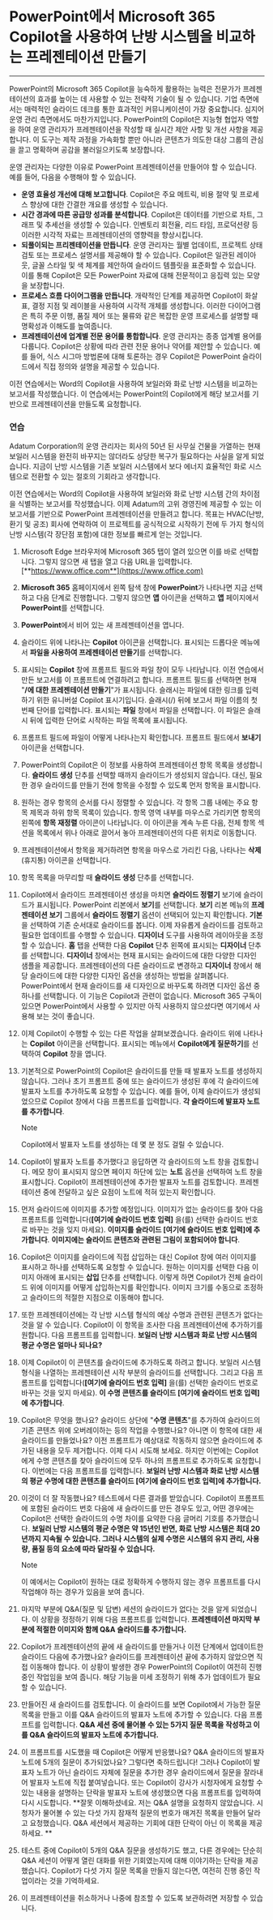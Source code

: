 # PowerPoint에서 Microsoft 365 Copilot을 사용하여 난방 시스템을 비교하는 프레젠테이션 만들기
---
PowerPoint의 Microsoft 365 Copilot을 능숙하게 활용하는 능력은 전문가가 프레젠테이션의 효과를 높이는 데 사용할 수 있는 전략적 기술이 될 수 있습니다. 기업 측면에서는 매력적인 슬라이드 데크를 통한 효과적인 커뮤니케이션이 가장 중요합니다. 심지어 운영 관리 측면에서도 마찬가지입니다. PowerPoint의 Copilot은 지능형 협업자 역할을 하여 운영 관리자가 프레젠테이션을 작성할 때 실시간 제안 사항 및 개선 사항을 제공합니다. 이 도구는 제작 과정을 가속화할 뿐만 아니라 콘텐츠가 의도한 대상 그룹의 관심을 끌고 명확하며 공감을 불러일으키도록 보장합니다.

운영 관리자는 다양한 이유로 PowerPoint 프레젠테이션을 만들어야 할 수 있습니다. 예를 들어, 다음을 수행해야 할 수 있습니다.

- **운영 효율성 개선에 대해 보고합니다**. Copilot은 주요 메트릭, 비용 절약 및 프로세스 향상에 대한 간결한 개요를 생성할 수 있습니다.
- **시간 경과에 따른 공급망 성과를 분석합니다**. Copilot은 데이터를 기반으로 차트, 그래프 및 추세선을 생성할 수 있습니다. 인벤토리 회전율, 리드 타임, 프로덕션량 등 이러한 시각적 자료는 프레젠테이션의 영향력을 향상시킵니다.
- **되풀이되는 프리젠테이션을 만듭니다**. 운영 관리자는 월별 업데이트, 프로젝트 상태 검토 또는 프로세스 설명서를 제공해야 할 수 있습니다. Copilot은 일관된 레이아웃, 글꼴 스타일 및 색 체계를 제안하여 슬라이드 템플릿을 표준화할 수 있습니다. 이를 통해 Copilot은 모든 PowerPoint 자료에 대해 전문적이고 응집력 있는 모양을 보장합니다.
- **프로세스 흐름 다이어그램을 만듭니다**. 개략적인 단계를 제공하면 Copilot이 화살표, 결정 지점 및 레이블을 사용하여 시각적 개체를 생성합니다. 이러한 다이어그램은 특히 주문 이행, 품질 제어 또는 물류와 같은 복잡한 운영 프로세스를 설명할 때 명확성과 이해도를 높여줍니다.
- **프레젠테이션에 업계별 전문 용어를 통합합니다**. 운영 관리자는 종종 업계별 용어를 다룹니다. Copilot은 상황에 따라 관련 전문 용어나 약어를 제안할 수 있습니다. 예를 들어, 식스 시그마 방법론에 대해 토론하는 경우 Copilot은 PowerPoint 슬라이드에서 직접 정의와 설명을 제공할 수 있습니다.

이전 연습에서는 Word의 Copilot을 사용하여 보일러와 화로 난방 시스템을 비교하는 보고서를 작성했습니다. 이 연습에서는 PowerPoint의 Copilot에게 해당 보고서를 기반으로 프레젠테이션을 만들도록 요청합니다.

### 연습

Adatum Corporation의 운영 관리자는 회사의 50년 된 사무실 건물을 가열하는 현재 보일러 시스템을 완전히 바꾸지는 않더라도 상당한 복구가 필요하다는 사실을 알게 되었습니다. 지금이 난방 시스템을 기존 보일러 시스템에서 보다 에너지 효율적인 화로 시스템으로 전환할 수 있는 절호의 기회라고 생각합니다.

이전 연습에서는 Word의 Copilot을 사용하여 보일러와 화로 난방 시스템 간의 차이점을 식별하는 보고서를 작성했습니다. 이제 Adatum의 고위 경영진에 제공할 수 있는 이 보고서를 기반으로 PowerPoint 프레젠테이션을 만들려고 합니다. 목표는 HVAC(난방, 환기 및 공조) 회사에 연락하여 이 프로젝트를 공식적으로 시작하기 전에 두 가지 형식의 난방 시스템(각 장단점 포함)에 대한 정보를 빠르게 얻는 것입니다.

1. Microsoft Edge 브라우저에 Microsoft 365 탭이 열려 있으면 이를 바로 선택합니다. 그렇지 않으면 새 탭을 열고 다음 URL을 입력합니다. [**https://www.office.com**](https://www.office.com) 
1. **Microsoft 365** 홈페이지에서 왼쪽 탐색 창에 **PowerPoint**가 나타나면 지금 선택하고 다음 단계로 진행합니다. 그렇지 않으면 **앱** 아이콘을 선택하고 **앱** 페이지에서 **PowerPoint**를 선택합니다.
1. **PowerPoint**에서 비어 있는 새 프레젠테이션을 엽니다.
1. 슬라이드 위에 나타나는 **Copilot** 아이콘을 선택합니다. 표시되는 드롭다운 메뉴에서 **파일을 사용하여 프레젠테이션 만들기**를 선택합니다. 
1. 표시되는 **Copilot** 창에 프롬프트 필드와 파일 창이 모두 나타납니다. 이전 연습에서 만든 보고서를 이 프롬프트에 연결하려고 합니다. 프롬프트 필드를 선택하면 현재 "**/에 대한 프레젠테이션 만들기**"가 표시됩니다. 슬래시는 파일에 대한 링크를 입력하기 위한 유니버설 Copilot 표시기입니다. 슬래시(/) 뒤에 보고서 파일 이름의 첫 번째 단어를 입력합니다. 표시되는 **파일** 창에서 파일을 선택합니다. 이 파일은 슬래시 뒤에 입력한 단어로 시작하는 파일 목록에 표시됩니다.
1. 프롬프트 필드에 파일이 어떻게 나타나는지 확인합니다. 프롬프트 필드에서 **보내기** 아이콘을 선택합니다.
1. PowerPoint의 Copilot은 이 정보를 사용하여 프레젠테이션 항목 목록을 생성합니다. **슬라이드 생성** 단추를 선택할 때까지 슬라이드가 생성되지 않습니다. 대신, 필요한 경우 슬라이드를 만들기 전에 항목을 수정할 수 있도록 먼저 항목을 표시합니다.  
1. 원하는 경우 항목의 순서를 다시 정렬할 수 있습니다. 각 항목 그룹 내에는 주요 항목 제목과 하위 항목 목록이 있습니다. 항목 영역 내부를 마우스로 가리키면 항목의 왼쪽에 **항목 재정렬** 아이콘이 나타납니다. 이 아이콘을 계속 누른 다음, 전체 항목 섹션을 목록에서 위나 아래로 끌어서 놓아 프레젠테이션의 다른 위치로 이동합니다.
1. 프레젠테이션에서 항목을 제거하려면 항목을 마우스로 가리킨 다음, 나타나는 **삭제**(휴지통) 아이콘을 선택합니다. 
1. 항목 목록을 마무리할 때 **슬라이드 생성** 단추를 선택합니다.
1. Copilot에서 슬라이드 프레젠테이션 생성을 마치면 **슬라이드 정렬기** 보기에 슬라이드가 표시됩니다. PowerPoint 리본에서 **보기**를 선택합니다. **보기** 리본 메뉴의 **프레젠테이션 보기** 그룹에서 **슬라이드 정렬기** 옵션이 선택되어 있는지 확인합니다. **기본**을 선택하여 기존 순서대로 슬라이드를 봅니다. 이제 자유롭게 슬라이드를 검토하고 필요한 업데이트를 수행할 수 있습니다. **디자이너** 도구를 사용하여 레이아웃을 조정할 수 있습니다. **홈** 탭을 선택한 다음 **Copilot** 단추 왼쪽에 표시되는 **디자이너** 단추를 선택합니다. **디자이너** 창에서는 현재 표시되는 슬라이드에 대한 다양한 디자인 샘플을 제공합니다. 프레젠테이션의 다른 슬라이드로 변경하고 **디자이너** 창에서 해당 슬라이드에 대한 다양한 디자인 옵션을 생성하는 방법을 살펴봅니다. PowerPoint에서 현재 슬라이드를 새 디자인으로 바꾸도록 하려면 디자인 옵션 중 하나를 선택합니다. 이 기능은 Copilot과 관련이 없습니다. Microsoft 365 구독이 있으면 PowerPoint에서 사용할 수 있지만 아직 사용하지 않으셨다면 여기에서 사용해 보는 것이 좋습니다.
1. 이제 Copilot이 수행할 수 있는 다른 작업을 살펴보겠습니다. 슬라이드 위에 나타나는 **Copilot** 아이콘을 선택합니다. 표시되는 메뉴에서 **Copilot에게 질문하기**를 선택하여 **Copilot** 창을 엽니다.
1. 기본적으로 PowerPoint의 Copilot은 슬라이드를 만들 때 발표자 노트를 생성하지 않습니다. 그러나 초기 프롬프트 중에 또는 슬라이드가 생성된 후에 각 슬라이드에 발표자 노트를 추가하도록 요청할 수 있습니다. 예를 들어, 이제 슬라이드가 생성되었으므로 Copilot 창에서 다음 프롬프트를 입력합니다. **각 슬라이드에 발표자 노트를 추가합니다**. 
    > [!NOTE]
    > Copilot에서 발표자 노트를 생성하는 데 몇 분 정도 걸릴 수 있습니다. 
1. Copilot이 발표자 노트를 추가했다고 응답하면 각 슬라이드의 노트 창을 검토합니다. 메모 창이 표시되지 않으면 페이지 하단에 있는 **노트** 옵션을 선택하여 노트 창을 표시합니다. Copilot이 프레젠테이션에 추가한 발표자 노트를 검토합니다. 프레젠테이션 중에 전달하고 싶은 요점이 노트에 적혀 있는지 확인합니다.
1. 먼저 슬라이드에 이미지를 추가할 예정입니다. 이미지가 없는 슬라이드를 찾아 다음 프롬프트를 입력합니다(**[여기에 슬라이드 번호 입력]** 을(를) 선택한 슬라이드 번호로 바꾸는 것을 잊지 마세요). **이미지를 슬라이드 [여기에 슬라이드 번호 입력]에 추가합니다**. **이미지에는 슬라이드 콘텐츠와 관련된 그림이 포함되어야 합니다**.
1. Copilot은 이미지를 슬라이드에 직접 삽입하는 대신 Copilot 창에 여러 이미지를 표시하고 하나를 선택하도록 요청할 수 있습니다. 원하는 이미지를 선택한 다음 이미지 아래에 표시되는 **삽입** 단추를 선택합니다. 이렇게 하면 Copilot가 전체 슬라이드 위에 이미지를 어떻게 삽입하는지를 확인합니다. 이미지 크기를 수동으로 조정하고 슬라이드의 적절한 지점으로 이동해야 합니다. 
1. 또한 프레젠테이션에는 각 난방 시스템 형식의 예상 수명과 관련된 콘텐츠가 없다는 것을 알 수 있습니다. Copilot이 이 항목을 조사한 다음 프레젠테이션에 추가하기를 원합니다. 다음 프롬프트를 입력합니다. **보일러 난방 시스템과 화로 난방 시스템의 평균 수명은 얼마나 되나요?**
1. 이제 Copilot이 이 콘텐츠를 슬라이드에 추가하도록 하려고 합니다. 보일러 시스템 형식을 나열하는 프레젠테이션 시작 부분의 슬라이드를 선택합니다. 그리고 다음 프롬프트를 입력합니다(**[여기에 슬라이드 번호 입력]** 을(를) 선택한 슬라이드 번호로 바꾸는 것을 잊지 마세요). **이 수명 콘텐츠를 슬라이드 [여기에 슬라이드 번호 입력]에 추가합니다**.
1. Copilot은 무엇을 했나요? 슬라이드 상단에 "**수명 콘텐츠**"를 추가하여 슬라이드의 기존 콘텐츠 위에 오버레이하는 등의 작업을 수행했나요? 아니면 이 항목에 대한 새 슬라이드를 만들었나요? 이전 프롬프트가 예상대로 작동하지 않으면 슬라이드에 추가된 내용을 모두 제거합니다. 이제 다시 시도해 보세요. 하지만 이번에는 Copilot에게 수명 콘텐츠를 찾아 슬라이드에 모두 하나의 프롬프트로 추가하도록 요청합니다. 이번에는 다음 프롬프트를 입력합니다. **보일러 난방 시스템과 화로 난방 시스템의 평균 수명에 대한 콘텐츠를 슬라이드 [여기에 슬라이드 번호 입력]에 추가합니다.**
1. 이것이 더 잘 작동했나요? 테스트에서 다른 결과를 받았습니다. Copilot이 프롬프트에 포함된 슬라이드 번호 다음에 새 슬라이드를 만든 경우도 있고, 어떤 경우에는 Copilot은 선택한 슬라이드의 수명 차이를 요약한 다음 글머리 기호를 추가했습니다. **보일러 난방 시스템의 평균 수명은 약 15년인 반면, 화로 난방 시스템은 최대 20년까지 지속될 수 있습니다. 그러나 시스템의 실제 수명은 시스템의 유지 관리, 사용량, 품질 등의 요소에 따라 달라질 수 있습니다.**

    > [!NOTE]
    >  이 예에서는 Copilot이 원하는 대로 정확하게 수행하지 않는 경우 프롬프트를 다시 작업해야 하는 경우가 있음을 보여 줍니다.

1. 마지막 부분에 Q&A(질문 및 답변) 세션의 슬라이드가 없다는 것을 알게 되었습니다. 이 상황을 정정하기 위해 다음 프롬프트를 입력합니다. **프레젠테이션 마지막 부분에 적절한 이미지와 함께 Q&A 슬라이드를 추가합니다.**
1. Copilot가 프레젠테이션의 끝에 새 슬라이드를 만들거나 이전 단계에서 업데이트한 슬라이드 다음에 추가했나요? 슬라이드를 프레젠테이션 끝에 추가하지 않았으면 직접 이동해야 합니다. 이 상황이 발생한 경우 PowerPoint의 Copilot이 여전히 진행 중인 작업임을 보여 줍니다. 해당 기능을 미세 조정하기 위해 추가 업데이트가 필요할 수 있습니다.
1. 만들어진 새 슬라이드를 검토합니다. 이 슬라이드를 보면 Copilot에서 가능한 질문 목록을 만들고 이를 Q&A 슬라이드의 발표자 노트에 추가할 수 있습니다. 다음 프롬프트를 입력합니다. **Q&A 세션 중에 물어볼 수 있는 5가지 질문 목록을 작성하고 이를 Q&A 슬라이드의 발표자 노트에 추가합니다.**
1. 이 프롬프트를 시도했을 때 Copilot은 어떻게 반응했나요? Q&A 슬라이드의 발표자 노트에 5개의 질문이 추가되었나요? 그렇다면 축하드립니다! 그러나 Copilot이 발표자 노트가 아닌 슬라이드 자체에 질문을 추가한 경우 슬라이드에서 질문을 잘라내어 발표자 노트에 직접 붙여넣습니다. 또는 Copilot이 강사가 시청자에게 요청할 수 있는 내용을 설명하는 단락을 발표자 노트에 생성했으면 다음 프롬프트를 입력하여 다시 시도합니다. **잘못 이해하셨네요. 저는 Q&A 설명을 요청하지 않았습니다. 시청자가 물어볼 수 있는 다섯 가지 잠재적 질문의 번호가 매겨진 목록을 만들어 달라고 요청했습니다. Q&A 세션에서 제공하는 기회에 대한 단락이 아닌 이 목록을 제공하세요. **
1. 테스트 중에 Copilot이 5개의 Q&A 질문을 생성하기도 했고, 다른 경우에는 단순히 Q&A 세션이 어떻게 열린 대화를 위한 기회였는지에 대해 이야기하는 단락을 제공했습니다. Copilot가 다섯 가지 질문 목록을 만들지 않는다면, 여전히 진행 중인 작업이라는 것을 기억하세요. 
1. 이 프레젠테이션을 취소하거나 나중에 참조할 수 있도록 보관하려면 저장할 수 있습니다.
